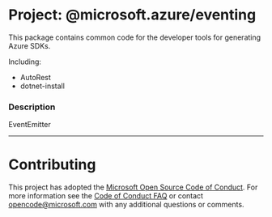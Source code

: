 # Project: @microsoft.azure/eventing

This package contains common code for the developer tools for generating Azure SDKs.

Including:
- AutoRest
- dotnet-install

### Description
EventEmitter

----

# Contributing

This project has adopted the [Microsoft Open Source Code of Conduct](https://opensource.microsoft.com/codeofconduct/). For more information see the [Code of Conduct FAQ](https://opensource.microsoft.com/codeofconduct/faq/) or contact [opencode@microsoft.com](mailto:opencode@microsoft.com) with any additional questions or comments.
